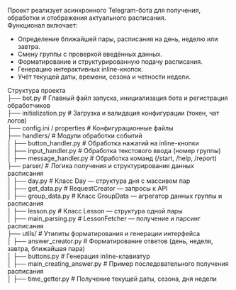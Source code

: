 Проект реализует асинхронного Telegram-бота для получения, обработки и отображения актуального расписания. \
Функционал включает:
- Определение ближайшей пары, расписания на день, неделю или завтра.
- Смену группы с проверкой введённых данных.
- Форматирование и структурированную подачу расписания.
- Генерацию интерактивных inline-кнопок.
- Учёт текущей даты, времени, сезона и четности недели. 

Структура проекта \
 ├── bot.py                  # Главный файл запуска, инициализация бота и регистрация обработчиков \
 ├── initialization.py       # Загрузка и валидация конфигурации (токен, чат логов) \
 ├── config.ini / properties # Конфигурационные файлы \
 ├── handlers/               # Модули обработки событий \
 │   ├── button_handler.py   # Обработка нажатий на inline-кнопки \
 │   ├── input_handler.py    # Обработка текстового ввода (номер группы) \
 │   ├── message_handler.py  # Обработка команд (/start, /help, /report) \
 ├── parser/                 # Логика получения и структурирования данных расписания \
 │   ├── day.py              # Класс Day — структура дня с массивом пар \
 │   ├── get_data.py         # RequestCreator — запросы к API \
 │   ├── group_data.py       # Класс GroupData — агрегатор данных группы и расписания \
 │   ├── lesson.py           # Класс Lesson — структура одной пары \
 │   ├── main_parsing.py     # LessonFetcher — получение и парсинг расписания \
 ├── utils/                  # Утилиты форматирования и генерации интерфейса \
 │   ├── answer_creator.py   # Форматирование ответов (день, неделя, завтра, ближайшая пара) \
 │   ├── buttons.py          # Генерация inline-клавиатур \
 │   ├── main_creating_answer.py # Пример последовательного получения расписания \
 │   ├── time_getter.py      # Получение текущей даты, сезона, дня недели 
